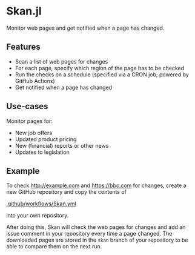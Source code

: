 # Skan.jl

**<WORK IN PROGRESS.>**

Monitor web pages and get notified when a page has changed.

## Features

- Scan a list of web pages for changes
- For each page, specify which region of the page has to be checked
- Run the checks on a schedule (specified via a CRON job; powered by GitHub Actions)
- Get notified when a page has changed

## Use-cases

Monitor pages for:

- New job offers
- Updated product pricing
- New (financial) reports or other news
- Updates to legislation

## Example

To check <http://example.com> and <https://bbc.com> for changes, create a new GitHub repository and copy the contents of

[.github/workflows/Skan.yml](https://github.com/rikhuijzer/Skan.jl/blob/main/.github/workflows/Skan.yml)

into your own repository.

After doing this, Skan will check the web pages for changes and add an issue comment in your repository every time a page changed.
The downloaded pages are stored in the `skan` branch of your repository to be able to compare them on the next run.

